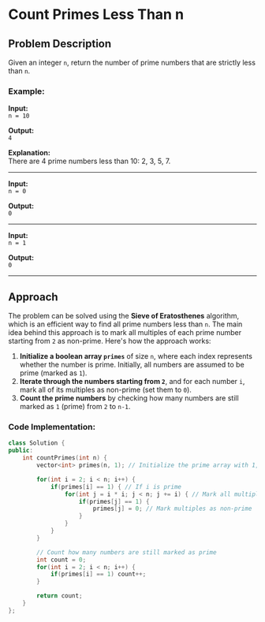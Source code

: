 # Count Primes Less Than n

## Problem Description

Given an integer `n`, return the number of prime numbers that are strictly less than `n`.

### Example:

**Input:**  
`n = 10`

**Output:**  
`4`

**Explanation:**  
There are 4 prime numbers less than 10: 2, 3, 5, 7.

---

**Input:**  
`n = 0`

**Output:**  
`0`

---

**Input:**  
`n = 1`

**Output:**  
`0`

---

## Approach

The problem can be solved using the **Sieve of Eratosthenes** algorithm, which is an efficient way to find all prime numbers less than `n`. The main idea behind this approach is to mark all multiples of each prime number starting from `2` as non-prime. Here's how the approach works:

1. **Initialize a boolean array `primes`** of size `n`, where each index represents whether the number is prime. Initially, all numbers are assumed to be prime (marked as `1`).
2. **Iterate through the numbers starting from `2`**, and for each number `i`, mark all of its multiples as non-prime (set them to `0`).
3. **Count the prime numbers** by checking how many numbers are still marked as `1` (prime) from `2` to `n-1`.

### Code Implementation:

```cpp
class Solution {
public:
    int countPrimes(int n) {
        vector<int> primes(n, 1); // Initialize the prime array with 1, meaning all are initially prime

        for(int i = 2; i < n; i++) {
            if(primes[i] == 1) { // If i is prime
                for(int j = i * i; j < n; j += i) { // Mark all multiples of i as non-prime
                    if(primes[j] == 1) {
                        primes[j] = 0; // Mark multiples as non-prime
                    }
                }
            }
        }

        // Count how many numbers are still marked as prime
        int count = 0;
        for(int i = 2; i < n; i++) {
            if(primes[i] == 1) count++;
        }

        return count;
    }
};
